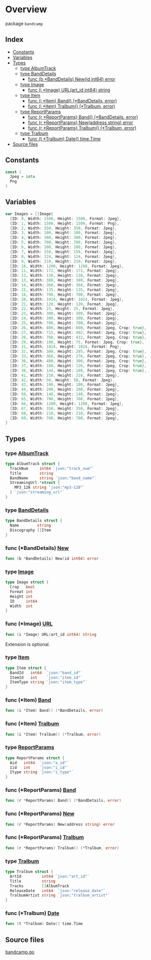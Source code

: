 # Overview

package `bandcamp`

## Index

- [Constants](#constants)
- [Variables](#variables)
- [Types](#types)
  - [type AlbumTrack](#type-albumtrack)
  - [type BandDetails](#type-banddetails)
    - [func (b \*BandDetails) New(id int64) error](#func-banddetails-new)
  - [type Image](#type-image)
    - [func (i \*Image) URL(art_id int64) string](#func-image-url)
  - [type Item](#type-item)
    - [func (i \*Item) Band() (\*BandDetails, error)](#func-item-band)
    - [func (i \*Item) Tralbum() (\*Tralbum, error)](#func-item-tralbum)
  - [type ReportParams](#type-reportparams)
    - [func (r \*ReportParams) Band() (\*BandDetails, error)](#func-reportparams-band)
    - [func (r \*ReportParams) New(address string) error](#func-reportparams-new)
    - [func (r \*ReportParams) Tralbum() (\*Tralbum, error)](#func-reportparams-tralbum)
  - [type Tralbum](#type-tralbum)
    - [func (t \*Tralbum) Date() time.Time](#func-tralbum-date)
- [Source files](#source-files)

## Constants

```go
const (
  Jpeg = iota
  Png
)
```

## Variables

```go
var Images = []Image{
  {ID: 0, Width: 1500, Height: 1500, Format: Jpeg},
  {ID: 1, Width: 1500, Height: 1500, Format: Png},
  {ID: 2, Width: 350, Height: 350, Format: Jpeg},
  {ID: 3, Width: 100, Height: 100, Format: Jpeg},
  {ID: 4, Width: 300, Height: 300, Format: Jpeg},
  {ID: 5, Width: 700, Height: 700, Format: Jpeg},
  {ID: 6, Width: 100, Height: 100, Format: Jpeg},
  {ID: 7, Width: 150, Height: 150, Format: Jpeg},
  {ID: 8, Width: 124, Height: 124, Format: Jpeg},
  {ID: 9, Width: 210, Height: 210, Format: Jpeg},
  {ID: 10, Width: 1200, Height: 1200, Format: Jpeg},
  {ID: 11, Width: 172, Height: 172, Format: Jpeg},
  {ID: 12, Width: 138, Height: 138, Format: Jpeg},
  {ID: 13, Width: 380, Height: 380, Format: Jpeg},
  {ID: 14, Width: 368, Height: 368, Format: Jpeg},
  {ID: 15, Width: 135, Height: 135, Format: Jpeg},
  {ID: 16, Width: 700, Height: 700, Format: Jpeg},
  {ID: 20, Width: 1024, Height: 1024, Format: Jpeg},
  {ID: 21, Width: 120, Height: 120, Format: Jpeg},
  {ID: 22, Width: 25, Height: 25, Format: Jpeg},
  {ID: 23, Width: 300, Height: 300, Format: Jpeg},
  {ID: 24, Width: 300, Height: 300, Format: Jpeg},
  {ID: 25, Width: 700, Height: 700, Format: Jpeg},
  {ID: 26, Width: 800, Height: 600, Format: Jpeg, Crop: true},
  {ID: 27, Width: 715, Height: 402, Format: Jpeg, Crop: true},
  {ID: 28, Width: 768, Height: 432, Format: Jpeg, Crop: true},
  {ID: 29, Width: 100, Height: 75, Format: Jpeg, Crop: true},
  {ID: 31, Width: 1024, Height: 1024, Format: Png},
  {ID: 32, Width: 380, Height: 285, Format: Jpeg, Crop: true},
  {ID: 33, Width: 368, Height: 276, Format: Jpeg, Crop: true},
  {ID: 36, Width: 400, Height: 300, Format: Jpeg, Crop: true},
  {ID: 37, Width: 168, Height: 126, Format: Jpeg, Crop: true},
  {ID: 38, Width: 144, Height: 108, Format: Jpeg, Crop: true},
  {ID: 41, Width: 210, Height: 210, Format: Jpeg},
  {ID: 42, Width: 50, Height: 50, Format: Jpeg},
  {ID: 43, Width: 100, Height: 100, Format: Jpeg},
  {ID: 44, Width: 200, Height: 200, Format: Jpeg},
  {ID: 50, Width: 140, Height: 140, Format: Jpeg},
  {ID: 65, Width: 700, Height: 700, Format: Jpeg},
  {ID: 66, Width: 1200, Height: 1200, Format: Jpeg},
  {ID: 67, Width: 350, Height: 350, Format: Jpeg},
  {ID: 68, Width: 210, Height: 210, Format: Jpeg},
  {ID: 69, Width: 700, Height: 700, Format: Jpeg},
}
```

## Types

### type [AlbumTrack](./bandcamp.go#L95)

```go
type AlbumTrack struct {
  TrackNum     int64 `json:"track_num"`
  Title        string
  BandName     string `json:"band_name"`
  StreamingUrl *struct {
    MP3_128 string `json:"mp3-128"`
  } `json:"streaming_url"`
}
```

### type [BandDetails](./bandcamp.go#L90)

```go
type BandDetails struct {
  Name        string
  Discography []Item
}
```

### func (\*BandDetails) [New](./bandcamp.go#L14)

```go
func (b *BandDetails) New(id int64) error
```

### type [Image](./bandcamp.go#L131)

```go
type Image struct {
  Crop   bool
  Format int
  Height int
  ID     int64
  Width  int
}
```

### func (\*Image) [URL](./bandcamp.go#L186)

```go
func (i *Image) URL(art_id int64) string
```

Extension is optional.

### type [Item](./bandcamp.go#L116)

```go
type Item struct {
  BandId   int64  `json:"band_id"`
  ItemId   int    `json:"item_id"`
  ItemType string `json:"item_type"`
}
```

### func (\*Item) [Band](./bandcamp.go#L122)

```go
func (i *Item) Band() (*BandDetails, error)
```

### func (\*Item) [Tralbum](./bandcamp.go#L195)

```go
func (i *Item) Tralbum() (*Tralbum, error)
```

### type [ReportParams](./bandcamp.go#L58)

```go
type ReportParams struct {
  Aid   int64  `json:"a_id"`
  Iid   int    `json:"i_id"`
  Itype string `json:"i_type"`
}
```

### func (\*ReportParams) [Band](./bandcamp.go#L49)

```go
func (r *ReportParams) Band() (*BandDetails, error)
```

### func (\*ReportParams) [New](./bandcamp.go#L28)

```go
func (r *ReportParams) New(address string) error
```

### func (\*ReportParams) [Tralbum](./bandcamp.go#L64)

```go
func (r *ReportParams) Tralbum() (*Tralbum, error)
```

### type [Tralbum](./bandcamp.go#L108)

```go
type Tralbum struct {
  ArtId         int64 `json:"art_id"`
  Title         string
  Tracks        []AlbumTrack
  ReleaseDate   int64  `json:"release_date"`
  TralbumArtist string `json:"tralbum_artist"`
}
```

### func (\*Tralbum) [Date](./bandcamp.go#L104)

```go
func (t *Tralbum) Date() time.Time
```

## Source files

[bandcamp.go](./bandcamp.go)
